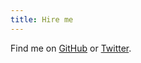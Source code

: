 ```yaml
---
title: Hire me
---
```


Find me on [GitHub](https://github.com/matheus-santos) or [Twitter](https://twitter.com/mightyeus).
